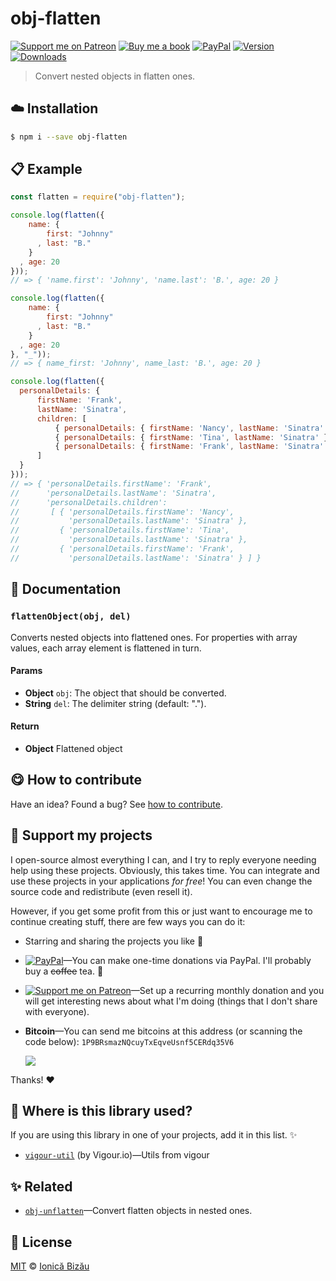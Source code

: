 
# obj-flatten

 [![Support me on Patreon][badge_patreon]][patreon] [![Buy me a book][badge_amazon]][amazon] [![PayPal][badge_paypal_donate]][paypal-donations] [![Version](https://img.shields.io/npm/v/obj-flatten.svg)](https://www.npmjs.com/package/obj-flatten) [![Downloads](https://img.shields.io/npm/dt/obj-flatten.svg)](https://www.npmjs.com/package/obj-flatten)

> Convert nested objects in flatten ones.

## :cloud: Installation

```sh
$ npm i --save obj-flatten
```


## :clipboard: Example



```js
const flatten = require("obj-flatten");

console.log(flatten({
    name: {
        first: "Johnny"
      , last: "B."
    }
  , age: 20
}));
// => { 'name.first': 'Johnny', 'name.last': 'B.', age: 20 }

console.log(flatten({
    name: {
        first: "Johnny"
      , last: "B."
    }
  , age: 20
}, "_"));
// => { name_first: 'Johnny', name_last: 'B.', age: 20 }

console.log(flatten({
  personalDetails: {
      firstName: 'Frank',
      lastName: 'Sinatra',
      children: [
          { personalDetails: { firstName: 'Nancy', lastName: 'Sinatra' } },
          { personalDetails: { firstName: 'Tina', lastName: 'Sinatra' } },
          { personalDetails: { firstName: 'Frank', lastName: 'Sinatra' } }
      ]
  }
}));
// => { 'personalDetails.firstName': 'Frank',
//      'personalDetails.lastName': 'Sinatra',
//      'personalDetails.children':
//       [ { 'personalDetails.firstName': 'Nancy',
//           'personalDetails.lastName': 'Sinatra' },
//         { 'personalDetails.firstName': 'Tina',
//           'personalDetails.lastName': 'Sinatra' },
//         { 'personalDetails.firstName': 'Frank',
//           'personalDetails.lastName': 'Sinatra' } ] }
```

## :memo: Documentation


### `flattenObject(obj, del)`
Converts nested objects into flattened ones.
For properties with array values, each array element is flattened in turn.

#### Params
- **Object** `obj`: The object that should be converted.
- **String** `del`: The delimiter string (default: ".").

#### Return
- **Object** Flattened object



## :yum: How to contribute
Have an idea? Found a bug? See [how to contribute][contributing].


## :sparkling_heart: Support my projects

I open-source almost everything I can, and I try to reply everyone needing help using these projects. Obviously,
this takes time. You can integrate and use these projects in your applications *for free*! You can even change the source code and redistribute (even resell it).

However, if you get some profit from this or just want to encourage me to continue creating stuff, there are few ways you can do it:

 - Starring and sharing the projects you like :rocket:
 - [![PayPal][badge_paypal]][paypal-donations]—You can make one-time donations via PayPal. I'll probably buy a ~~coffee~~ tea. :tea:
 - [![Support me on Patreon][badge_patreon]][patreon]—Set up a recurring monthly donation and you will get interesting news about what I'm doing (things that I don't share with everyone).
 - **Bitcoin**—You can send me bitcoins at this address (or scanning the code below): `1P9BRsmazNQcuyTxEqveUsnf5CERdq35V6`

    ![](https://i.imgur.com/z6OQI95.png)

Thanks! :heart:


## :dizzy: Where is this library used?
If you are using this library in one of your projects, add it in this list. :sparkles:


 - [`vigour-util`](https://github.com/vigour-io/util) (by Vigour.io)—Utils from vigour

## :sparkles: Related

 - [`obj-unflatten`](https://github.com/IonicaBizau/obj-unflatten#readme)—Convert flatten objects in nested ones.


## :scroll: License

[MIT][license] © [Ionică Bizău][website]

[badge_patreon]: http://ionicabizau.github.io/badges/patreon.svg
[badge_amazon]: http://ionicabizau.github.io/badges/amazon.svg
[badge_paypal]: http://ionicabizau.github.io/badges/paypal.svg
[badge_paypal_donate]: http://ionicabizau.github.io/badges/paypal_donate.svg
[patreon]: https://www.patreon.com/ionicabizau
[amazon]: http://amzn.eu/hRo9sIZ
[paypal-donations]: https://www.paypal.com/cgi-bin/webscr?cmd=_s-xclick&hosted_button_id=RVXDDLKKLQRJW
[donate-now]: http://i.imgur.com/6cMbHOC.png

[license]: http://showalicense.com/?fullname=Ionic%C4%83%20Biz%C4%83u%20%3Cbizauionica%40gmail.com%3E%20(https%3A%2F%2Fionicabizau.net)&year=2016#license-mit
[website]: https://ionicabizau.net
[contributing]: /CONTRIBUTING.md
[docs]: /DOCUMENTATION.md
